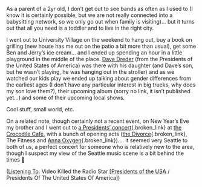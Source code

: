 As a parent of a 2yr old, I don&#8217;t get out to see bands as often as I used to (I know it is certainly possible, but we are not really connected into a babysitting network, so we only go out when family is visiting)&#8230; but it turns out that all you need is a toddler and to live in the right city. 

I went out to University Village on the weekend to hang out, buy a book on grilling (new house has me out on the patio a bit more than usual), get some Ben and Jerry&#8217;s ice cream&#8230; and I ended up spending an hour in a little playground in the middle of the place. [Dave Dreder](http://www.wikipedia.org/wiki/Dave_Dederer) (from the Presidents of the United States of America) was there with his daughter (and Dave&#8217;s son, but he wasn&#8217;t playing, he was hanging out in the stroller) and as we watched our kids play we ended up talking about gender differences from the earliest ages (I don&#8217;t have any particular interest in big trucks, why does my son love them?), their upcoming album (sorry no link, it isn&#8217;t published yet&#8230;) and some of their upcoming local shows. 

Cool stuff, small world, etc.

On a related note, though certainly not a recent event, on New Year&#8217;s Eve my brother and I went out to [a Presidents&#8217; concert](http://www.kingcountyjournal.com/sited/story/html/116439){.broken_link} at [the Crocodile Cafe](http://www.thecrocodile.com/), with a bunch of opening acts ([the Divorce](http://seattletimes.nwsource.com/html/popmusicnightlife/134859889_soundoff01.html){.broken_link}, The Fitness and [Anna Oxygen](http://www.coldcrushrecords.com/artists.html){.broken_link})&#8230;. it seemed very Seattle to both of us, a perfect concert for someone who is relatively new to the area, though I suspect my view of the Seattle music scene is a bit behind the times 🙂

<div class="media">
  (<a href="http://msdn.microsoft.com/library/en-us/dncodefun/html/code4fun04252003.asp" class="broken_link">Listening To</a>: Video Killed the Radio Star [<a href="http://www.windowsmedia.com/mg/search.asp?srch=Presidents+of+the+USA">Presidents of the USA</a> / Presidents Of The United States Of America])
</div>
